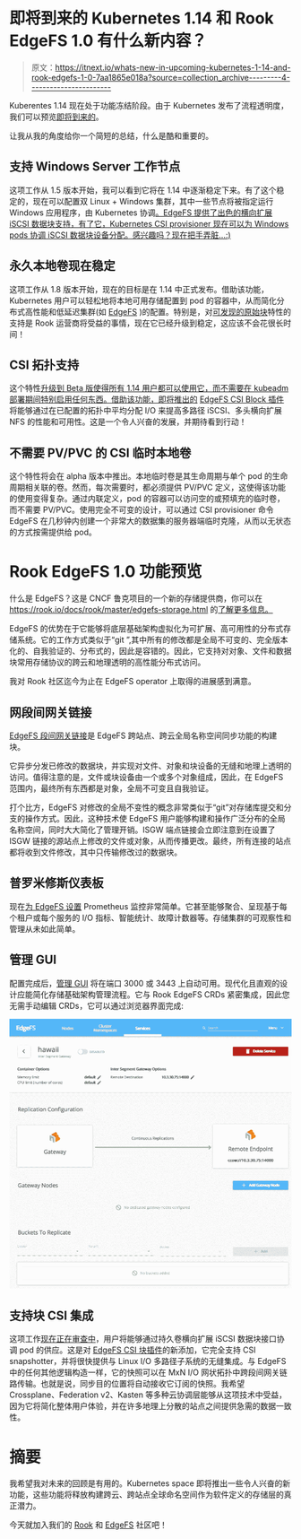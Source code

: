 # 即将到来的 Kubernetes 1.14 和 Rook EdgeFS 1.0 有什么新内容？

> 原文：<https://itnext.io/whats-new-in-upcoming-kubernetes-1-14-and-rook-edgefs-1-0-7aa1865e018a?source=collection_archive---------4----------------------->

Kuberentes 1.14 现在处于功能冻结阶段。由于 Kubernetes 发布了流程透明度，我们可以预览[即将到来的](https://docs.google.com/spreadsheets/d/116X6E-lmDJG5UZPlqDAFw8hN9vS6SNY4qRNZ9fKtsMU/edit#gid=0)。

让我从我的角度给你一个简短的总结，什么是酷和重要的。

## 支持 Windows Server 工作节点

这项工作从 1.5 版本开始，我可以看到它将在 1.14 中逐渐稳定下来。有了这个稳定的，现在可以配置双 Linux + Windows 集群，其中一些节点将被指定运行 Windows 应用程序，由 Kubernetes 协调[。EdgeFS 提供了出色的横向扩展 iSCSI 数据块支持，有了它，Kubernetes CSI provisioner 现在可以为 Windows pods 协调 iSCSI 数据块设备分配。感兴趣吗？现在把手弄脏...:)](https://github.com/kubernetes/website/blob/264f4ed83ceb4338c73743be19ba3612c5c82017/content/en/docs/getting-started-guides/windows/_index.md)

## 永久本地卷现在稳定

这项工作从 1.8 版本开始，现在的目标是在 1.14 中正式发布。借助该功能，Kubernetes 用户可以轻松地将本地可用存储配置到 pod 的容器中，从而简化分布式高性能和低延迟集群(如 [EdgeFS](http://edgefs.io) )的配置。特别是，对[可发现的原始块](https://github.com/kubernetes/enhancements/blob/master/keps/sig-storage/20190124-local-persistent-volumes.md#block-devices-and-raw-partitions)特性的支持是 Rook 运营商将受益的事情，现在它已经升级到稳定，这应该不会花很长时间！

## CSI 拓扑支持

这个特性[升级到 Beta 版使得所有 1.14 用户都可以使用它，而不需要在 kubeadm 部署期间特别启用任何东西。借助该功能，即将推出的](https://github.com/kubernetes/community/blob/master/contributors/design-proposals/storage/container-storage-interface.md#topology-representation-in-node-objects) [EdgeFS CSI Block 插件](https://github.com/Nexenta/edgefs-csi)将能够通过在已配置的拓扑中平均分配 I/O 来提高多路径 iSCSI、多头横向扩展 NFS 的性能和可用性。这是一个令人兴奋的发展，并期待看到行动！

## 不需要 PV/PVC 的 CSI 临时本地卷

这个特性将会在 alpha 版本中推出。本地临时卷是其生命周期与单个 pod 的生命周期相关联的卷。然而，每次需要时，都必须提供 PV/PVC 定义，这使得该功能的使用变得复杂。通过内联定义，pod 的容器可以访问空的或预填充的临时卷，而不需要 PV/PVC。使用完全不可变的设计，可以通过 CSI provisioner 命令 EdgeFS 在几秒钟内创建一个非常大的数据集的服务器端临时克隆，从而以无状态的方式按需提供给 pod。

# Rook EdgeFS 1.0 功能预览

什么是 EdgeFS？这是 CNCF 鲁克项目的一个新的存储提供商，你可以在 https://rook.io/docs/rook/master/edgefs-storage.html 的[了解更多信息。](https://rook.io/docs/rook/master/edgefs-storage.html)

EdgeFS 的优势在于它能够将底层基础架构虚拟化为可扩展、高可用性的分布式存储系统。它的工作方式类似于“git ”,其中所有的修改都是全局不可变的、完全版本化的、自我验证的、分布式的，因此是容错的。因此，它支持对对象、文件和数据块常用存储协议的跨云和地理透明的高性能分布式访问。

我对 Rook 社区迄今为止在 EdgeFS operator 上取得的进展感到满意。

## 网段间网关链接

[EdgeFS 段间网关链接](https://rook.io/docs/rook/master/edgefs-isgw-crd.html)是 EdgeFS 跨站点、跨云全局名称空间同步功能的构建块。

它异步分发已修改的数据块，并实现对文件、对象和块设备的无缝和地理上透明的访问。值得注意的是，文件或块设备由一个或多个对象组成，因此，在 EdgeFS 范围内，最终所有东西都是对象，全局不可变且自我验证。

打个比方，EdgeFS 对修改的全局不变性的概念非常类似于“git”对存储库提交和分支的操作方式。因此，这种技术使 EdgeFS 用户能够构建和操作广泛分布的全局名称空间，同时大大简化了管理开销。ISGW 端点链接会立即注意到在设置了 ISGW 链接的源站点上修改的文件或对象，从而传播更改。最终，所有连接的站点都将收到文件修改，其中只传输修改过的数据块。

## 普罗米修斯仪表板

现在[为 EdgeFS 设置](https://rook.io/docs/rook/master/edgefs-monitoring.html) Prometheus 监控非常简单。它甚至能够聚合、呈现基于每个租户或每个服务的 I/O 指标、智能统计、故障计数器等。存储集群的可观察性和管理从未如此简单。

## 管理 GUI

配置完成后，[管理 GUI](https://rook.io/docs/rook/master/edgefs-ui.html) 将在端口 3000 或 3443 上自动可用。现代化且直观的设计应能简化存储基础架构管理流程。它与 Rook EdgeFS CRDs 紧密集成，因此您无需手动编辑 CRDs，它可以通过浏览器界面完成:

![](img/71fd2eaa93c9e849e0806cb48048084c.png)

## 支持块 CSI 集成

这项工作[现在正在审查中](https://github.com/rook/rook/issues/2507)，用户将能够通过持久卷横向扩展 iSCSI 数据块接口协调 pod 的供应。这是对 [EdgeFS CSI 块插件](https://github.com/Nexenta/edgefs-csi)的新添加，它完全支持 CSI snapshotter，并将很快提供与 Linux I/O 多路径子系统的无缝集成。与 EdgeFS 中的任何其他逻辑构造一样，它的快照可以在 MxN I/O 网状拓扑中跨段间网关链路传输。也就是说，同步目的位置将自动接收它订阅的快照。我希望 Crossplane、Federation v2、Kasten 等多种云协调层能够从这项技术中受益，因为它将简化整体用户体验，并在许多地理上分散的站点之间提供急需的数据一致性。

# 摘要

我希望我对未来的回顾是有用的。Kubernetes space 即将推出一些令人兴奋的新功能，这些功能将释放构建跨云、跨站点全球命名空间作为软件定义的存储层的真正潜力。

今天就加入我们的 [Rook](http://rook.io) 和 [EdgeFS](http://edgefs.io) 社区吧！